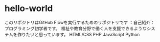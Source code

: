 # hello-world
このリポジトリはGitHub Flowを実行するためのリポジトリです
：自己紹介：
プログラミング初学者です。
福祉や教育分野で働く人を支援できるようなシステムを作りたいと思っています。
HTML/CSS
PHP
JavaScript
Python
